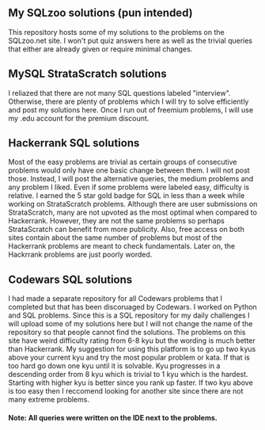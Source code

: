 ## My SQLzoo solutions (pun intended)
This repository hosts some of my solutions to the problems on the SQLzoo.net site. I won't put quiz answers here as well as the trivial queries that either are already given or require minimal changes.

## MySQL StrataScratch solutions
I reliazed that there are not many SQL questions labeled "interview". Otherwise, there are plenty of problems which I will try to solve efficiently and post my solutions here. Once I run out of freemium problems, I will use my .edu account for the premium discount.

## Hackerrank SQL solutions
Most of the easy problems are trivial as certain groups of consecutive problems would only have one basic change between them. I will not post those. Instead, I will post the alternative queries, the medium problems and any problem I liked. Even if some problems were labeled easy, difficulty is relative. I earned the 5 star gold badge for SQL in less than a week while working on StrataScratch problems. Although there are user submissions on StrataScratch, many are not upvoted as the most optimal when compared to Hackerrank. However, they are not the same problems so perhaps StrataScratch can benefit from more publicity. Also, free access on both sites contain about the same number of problems but most of the Hackerrank problems are meant to check fundamentals. Later on, the Hackrrank problems are just poorly worded.

## Codewars SQL solutions
I had made a separate repository for all Codewars problems that I completed but that has been discoruaged by Codewars. I worked on Python and SQL problems. Since this is a SQL repository for my daily challenges I will upload some of my solutions here but I will not change the name of the repository so that people cannot find the solutions. The problems on this site have weird difficulty rating from 6-8 kyu but the wording is much better than Hackerrank. My suggestion for using this platform is to go up two kyus above your current kyu and try the most popular problem or kata. If that is too hard go down one kyu until it is solvable. Kyu progresses in a descending order from 8 kyu which is trivial to 1 kyu which is the hardest. Starting with higher kyu is better since you rank up faster. If two kyu above is too easy then I reccomend looking for another site since there are not many extreme problems. 

#### Note: All queries were written on the IDE next to the problems.
